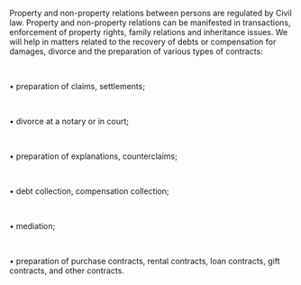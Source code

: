 Property and non-property relations between persons are regulated by Civil law. Property and non-property relations can be manifested in transactions, enforcement of property rights, family relations and inheritance issues. We will help in matters related to the recovery of debts or compensation for damages, divorce and the preparation of various types of contracts:

<br/>

• preparation of claims, settlements;

<br/>

• divorce at a notary or in court;

<br/>

• preparation of explanations, counterclaims;

<br/>

• debt collection, compensation collection;

<br/>

• mediation;

<br/>

• preparation of purchase contracts, rental contracts, loan contracts, gift contracts, and other contracts.

<!-- Google tag (gtag.js) -->
<script async src="https://www.googletagmanager.com/gtag/js?id=AW-11072310083"></script>
<script>
  window.dataLayer = window.dataLayer || [];
  function gtag(){dataLayer.push(arguments);}
  gtag('js', new Date());

  gtag('config', 'AW-11072310083');
</script>
